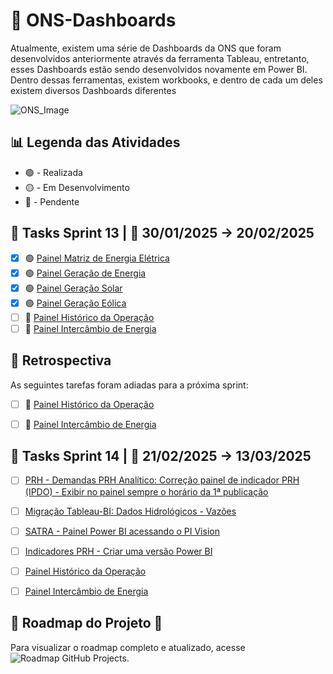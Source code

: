# 🔵 ONS-Dashboards
Atualmente, existem uma série de Dashboards da ONS que foram desenvolvidos anteriormente através da ferramenta Tableau, entretanto, esses Dashboards estão sendo desenvolvidos novamente em Power BI. Dentro dessas ferramentas, existem workbooks, e dentro de cada um deles existem diversos Dashboards diferentes


![ONS_Image](https://d1.awsstatic.com/customer-references-case-studies-logos/ons-logo%402x.ac52821bc48c70c7d00b5fd88ad4a3c8f4013a25.png)

## 📊 Legenda das Atividades
- 🟢 - Realizada <br>
- 🟡 - Em Desenvolvimento <br>
- 🔴 - Pendente <br>

## 📍 Tasks Sprint 13 | 📅 30/01/2025 → 20/02/2025

- [x] 🟢 [Painel Matriz de Energia Elétrica](https://github.com/genesis-dataculture/ons-time94/issues/187) 
- [x] 🟢 [Painel Geração de Energia](https://github.com/genesis-dataculture/ons-time94/issues/185)
- [x] 🟢 [Painel Geração Solar](https://github.com/genesis-dataculture/ons-time94/issues/186)
- [x] 🟢 [Painel Geração Eólica](https://github.com/genesis-dataculture/ons-time94/issues/184)
- [ ] 🔴 [Painel Histórico da Operação](https://github.com/genesis-dataculture/ons-time94/issues/188)
- [ ] 🔴 [Painel Intercâmbio de Energia](https://github.com/genesis-dataculture/ons-time94/issues/189)

## 📌 Retrospectiva 

As seguintes tarefas foram adiadas para a próxima sprint:
- [ ] 🔴 [Painel Histórico da Operação](https://github.com/genesis-dataculture/ons-time94/issues/188)
- [ ] 🔴 [Painel Intercâmbio de Energia](https://github.com/genesis-dataculture/ons-time94/issues/189)



## 📍 Tasks Sprint 14 | 📅 21/02/2025 → 13/03/2025

- [ ] [PRH - Demandas PRH Analítico: Correção painel de indicador PRH (IPDO) - Exibir no painel sempre o horário da 1ª publicação](https://github.com/genesis-dataculture/ons-time94/issues/199)
- [ ] [Migração Tableau-BI: Dados Hidrológicos - Vazões](https://github.com/genesis-dataculture/ons-time94/issues/202)
- [ ] [SATRA - Painel Power BI acessando o PI Vision](https://github.com/genesis-dataculture/ons-time94/issues/208)
- [ ] [Indicadores PRH - Criar uma versão Power BI](https://github.com/genesis-dataculture/ons-time94/issues/209)
- [ ] [Painel Histórico da Operação](https://github.com/genesis-dataculture/ons-time94/issues/188)
- [ ] [Painel Intercâmbio de Energia](https://github.com/genesis-dataculture/ons-time94/issues/189)


## 📌 Roadmap do Projeto 🚀

Para visualizar o roadmap completo e atualizado, acesse ![Roadmap GitHub Projects]([https://github.com/genesis-dataculture/projects](https://github.com/orgs/genesis-dataculture/projects/16/views/4?filterQuery=assignee%3A%22eric-luis%22)).
